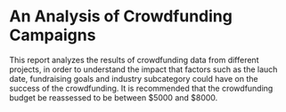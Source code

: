 # An Analysis of Crowdfunding Campaigns

This report analyzes the results of crowdfunding data from different projects, in order to understand the impact that factors such as the lauch date, fundraising goals and industry subcategory could have on the success of the crowdfunding. 
It is recommended that the crowdfunding budget be reassessed to be between $5000 and $8000. 
